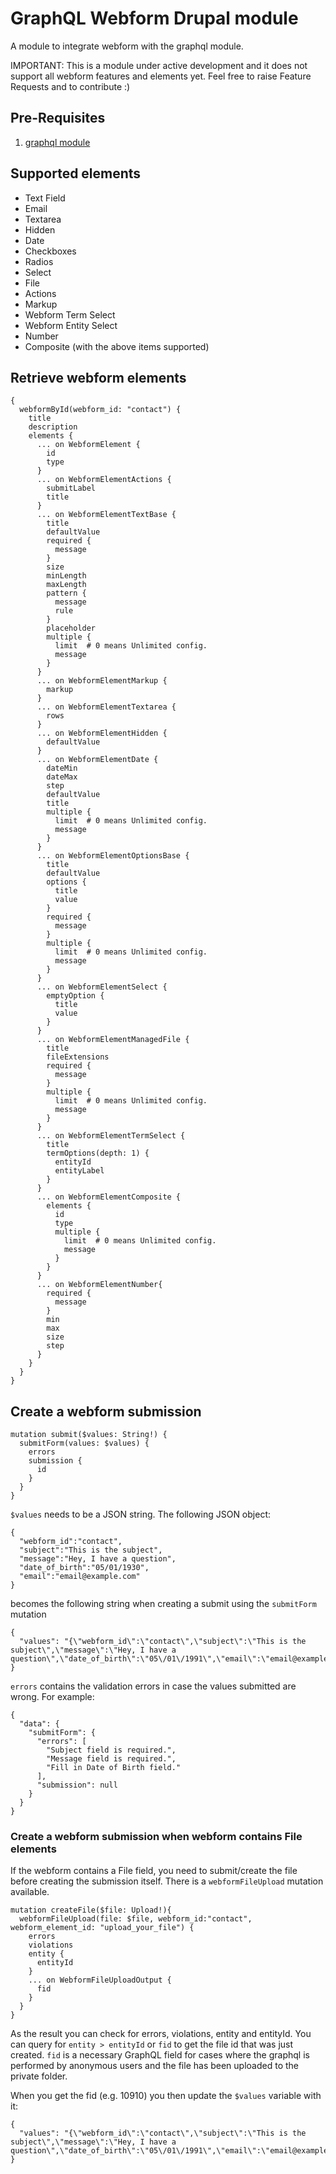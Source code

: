 # GraphQL Webform Drupal module
A module to integrate webform with the graphql module.

IMPORTANT: This is a module under active development and it does not support all webform features and elements yet. Feel free to raise Feature Requests and to contribute :)

## Pre-Requisites

 1. [graphql module](https://www.drupal.org/project/graphql)

## Supported elements

 - Text Field
 - Email
 - Textarea
 - Hidden
 - Date
 - Checkboxes
 - Radios
 - Select
 - File
 - Actions
 - Markup
 - Webform Term Select
 - Webform Entity Select
 - Number
 - Composite (with the above items supported)

## Retrieve webform elements

    {
      webformById(webform_id: "contact") {
        title
        description
        elements {
          ... on WebformElement {
            id
            type
          }
          ... on WebformElementActions {
            submitLabel
            title
          }
          ... on WebformElementTextBase {
            title
            defaultValue
            required {
              message
            }
            size
            minLength
            maxLength
            pattern {
              message
              rule
            }
            placeholder
            multiple {
              limit  # 0 means Unlimited config.
              message
            }
          }
          ... on WebformElementMarkup {
            markup
          }
          ... on WebformElementTextarea {
            rows
          }
          ... on WebformElementHidden {
            defaultValue
          }
          ... on WebformElementDate {
            dateMin
            dateMax
            step
            defaultValue
            title
            multiple {
              limit  # 0 means Unlimited config.
              message
            }
          }
          ... on WebformElementOptionsBase {
            title
            defaultValue
            options {
              title
              value
            }
            required {
              message
            }
            multiple {
              limit  # 0 means Unlimited config.
              message
            }
          }
          ... on WebformElementSelect {
            emptyOption {
              title
              value
            }
          }
          ... on WebformElementManagedFile {
            title
            fileExtensions
            required {
              message
            }
            multiple {
              limit  # 0 means Unlimited config.
              message
            }
          }
          ... on WebformElementTermSelect {
            title
            termOptions(depth: 1) {
              entityId
              entityLabel
            }
          }
          ... on WebformElementComposite {
            elements {
              id
              type
              multiple {
                limit  # 0 means Unlimited config.
                message
              }
            }
          }
          ... on WebformElementNumber{
            required {
              message
            }
            min
            max
            size
            step
          }
        }
      }
    }

## Create a webform submission

    mutation submit($values: String!) {
      submitForm(values: $values) {
        errors
        submission {
          id
        }
      }
    }

`$values` needs to be a JSON string. The following JSON object:

    {
      "webform_id":"contact",
      "subject":"This is the subject",
      "message":"Hey, I have a question",
      "date_of_birth":"05/01/1930",
      "email":"email@example.com"
    }
becomes the following string when creating a submit using the `submitForm` mutation

    {
      "values": "{\"webform_id\":\"contact\",\"subject\":\"This is the subject\",\"message\":\"Hey, I have a question\",\"date_of_birth\":\"05\/01\/1991\",\"email\":\"email@example.com\"}"
    }

`errors` contains the validation errors in case the values submitted are wrong. For example:

    {
      "data": {
        "submitForm": {
          "errors": [
            "Subject field is required.",
            "Message field is required.",
            "Fill in Date of Birth field."
          ],
          "submission": null
        }
      }
    }

### Create a webform submission when webform contains File elements
If the webform contains a File field, you need to submit/create the file before creating the submission itself. There is a `webformFileUpload` mutation available.

    mutation createFile($file: Upload!){
      webformFileUpload(file: $file, webform_id:"contact", webform_element_id: "upload_your_file") {
        errors
        violations
        entity {
          entityId
        }
        ... on WebformFileUploadOutput {
      	  fid
      	}
      }
    }


As the result you can check for errors, violations, entity and entityId. You can query for `entity > entityId` or `fid` to get the file id that was just created. `fid` is a necessary GraphQL field for cases where the graphql is performed by anonymous users and the file has been uploaded to the private folder.

When you get the fid (e.g. 10910) you then update the `$values` variable with it:

    {
      "values": "{\"webform_id\":\"contact\",\"subject\":\"This is the subject\",\"message\":\"Hey, I have a question\",\"date_of_birth\":\"05\/01\/1991\",\"email\":\"email@example.com\",\"upload_your_file\":\"10910\"}"
    }
